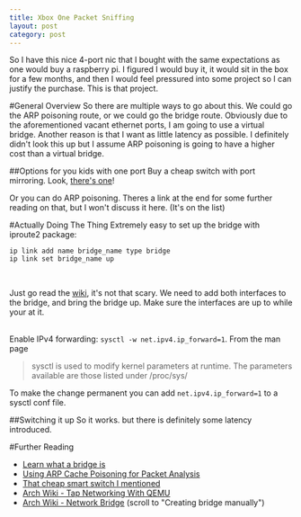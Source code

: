```yaml
---
title: Xbox One Packet Sniffing
layout: post
category: post
---
```


So I have this nice 4-port nic that I bought with the same expectations as one would buy a raspberry pi.  I figured I would buy it, it would sit in the box for a few months, and then I would feel pressured into some project so I can justify the purchase.  This is that project.

#General Overview
So there are multiple ways to go about this. We could go the ARP poisoning route, or we could go the bridge route.  Obviously due to the aforementioned vacant ethernet ports, I am going to use a virtual bridge.  Another reason is that I want as little latency as possible.  I definitely didn't look this up but I assume ARP poisoning is going to have a higher cost than a virtual bridge.
<br/>

##Options for you kids with one port
Buy a cheap switch with port mirroring.  Look, [there's one](https://www.amazon.com/TP-LINK-TL-SG105E-5-Port-Gigabit-Version/dp/B00N0OHEMA/ref=sr_1_3?crid=1REON08RXKD7N&dchild=1&keywords=port%2Bmirroring%2Bswitch&qid=1604221251&s=electronics&sprefix=port%2Bmi%2Caps%2C148&sr=1-3&th=1)!
<br/>

Or you can do ARP poisoning.  Theres a link at the end for some further reading on that, but I won't discuss it here.  (It's on the list)
<br/>

#Actually Doing The Thing
Extremely easy to set up the bridge with iproute2 package:
```
ip link add name bridge_name type bridge
ip link set bridge_name up
```
<br/>

Just go read the [wiki](https://wiki.archlinux.org/index.php/Network_bridge#With_iproute2), it's not that scary.  We need to add both interfaces to the bridge, and bring the bridge up.  Make sure the interfaces are up to while your at it.  
<br/>

Enable IPv4 forwarding: `sysctl -w net.ipv4.ip_forward=1`. From the man page 
> sysctl  is  used  to  modify  kernel  parameters at runtime.  The parameters available are those listed under /proc/sys/

To make the change permanent you can add `net.ipv4.ip_forward=1` to a sysctl conf file.
<br/>

##Switching it up
So it works.  but there is definitely some latency introduced.


#Further Reading
- [Learn what a bridge is](https://geek-university.com/ccna/what-is-a-network-bridge/#:~:text=A%20network%20bridge%20is%20a,also%20improves%20the%20network%20performance)
- [Using ARP Cache Poisoning for Packet Analysis](https://chrissanders.org/2008/04/using-arp-cache-poisoning-for-packet-analysis/)
- [That cheap smart switch I mentioned](https://www.amazon.com/TP-LINK-TL-SG105E-5-Port-Gigabit-Version/dp/B00N0OHEMA/ref=sr_1_3?crid=1REON08RXKD7N&dchild=1&keywords=port%2Bmirroring%2Bswitch&qid=1604221251&s=electronics&sprefix=port%2Bmi%2Caps%2C148&sr=1-3&th=1)
- [Arch Wiki - Tap Networking With QEMU](https://wiki.archlinux.org/index.php/QEMU#Tap_networking_with_QEMU)
- [Arch Wiki - Network Bridge](https://wiki.archlinux.org/index.php/Network_bridge) (scroll to "Creating bridge manually")
